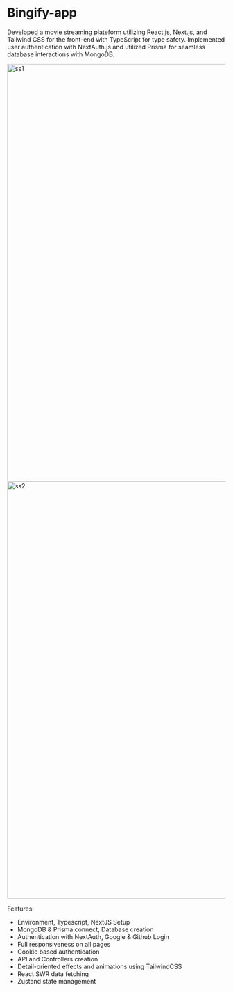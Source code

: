# Bingify-app

Developed a movie streaming plateform utilizing React.js, Next.js, and Tailwind CSS for the front-end with TypeScript for type safety. 
Implemented user authentication with NextAuth.js and utilized Prisma for seamless database interactions with MongoDB.

<img width="960" alt="ss1" src="https://github.com/anilsuthar42/bingify-app/assets/76201354/c916346c-0b57-4ea3-8e24-ba2afffa171c">
<img width="960" alt="ss2" src="https://github.com/anilsuthar42/bingify-app/assets/76201354/d6ae8f38-1cfc-44ed-b5d6-3e4c831a3003">

Features:

- Environment, Typescript, NextJS Setup
- MongoDB & Prisma connect, Database creation
- Authentication with NextAuth, Google & Github Login
- Full responsiveness on all pages
- Cookie based authentication
- API and Controllers creation
- Detail-oriented effects and animations using TailwindCSS
- React SWR data fetching
- Zustand state management
